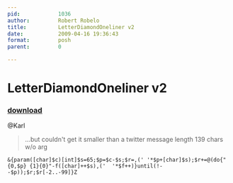 ```yaml
---
pid:            1036
author:         Robert Robelo
title:          LetterDiamondOneliner v2
date:           2009-04-16 19:36:43
format:         posh
parent:         0

---
```


# LetterDiamondOneliner v2

### [download](Scripts\1036.ps1)

@Karl
> ...but couldn't get it smaller than a twitter message length
139 chars w/o arg

```posh
&{param([char]$c)[int]$s=65;$p=$c-$s;$r=,(' '*$p+[char]$s);$r+=@(do{"{0,$p} {1}{0}"-f([char]++$s),('  '*$f++)}until(!--$p));$r;$r[-2..-99]}Z

```
